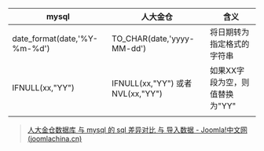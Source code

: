 | mysql                        | 人大金仓                         | 含义                           |
| ---------------------------- | -------------------------------- | ------------------------------ |
| date_format(date,'%Y-%m-%d') | TO_CHAR(date,'yyyy-MM-dd')       | 将日期转为指定格式的字符串     |
| IFNULL(xx,"YY")              | IFNULL(xx,"YY") 或者NVL(xx,"YY") | 如果XX字段为空，则值替换为"YY" |
|                              |                                  |                                |

> [人大金仓数据库 与 mysql 的 sql 差异对比 与 导入数据 - Joomla!中文网 (joomlachina.cn)](http://www.joomlachina.cn/articles/1952-jiaocheng/db/2017-kingbase-6)